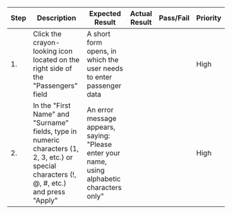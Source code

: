| Step         | Description            | Expected Result | Actual Result | Pass/Fail | Priority |
|--------------|------------------------|-----------------|---------------|-----------|----------|
| 1.           | Click the crayon-looking icon located on the right side of the "Passengers" field | A short form opens, in which the user needs to enter passenger data |     |     | High |
| 2.           | In the "First Name" and "Surname" fields, type in numeric characters (1, 2, 3, etc.) or special characters (!, @, #, etc.) and press "Apply" | An error message appears, saying: "Please enter your name, using alphabetic characters only" |     |     | High |
